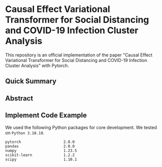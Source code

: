 # Causal Effect Variational Transformer for Social Distancing and COVID-19 Infection Cluster Analysis

This repository is an official implementation of the paper "Causal Effect Variational Transformer for Social Distancing and COVID-19 Infection Cluster Analysis" with Pytorch.

## Quick Summary

## Abstract

## Implement Code Example

We used the following Python packages for core development. We tested on `Python 3.10.10`.
```
pytorch                   2.0.0
pandas                    2.0.0
numpy                     1.23.5
scikit-learn              1.2.2
scipy                     1.10.1
```
